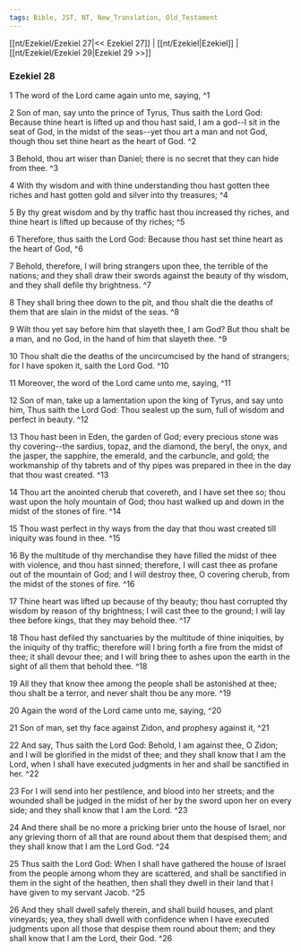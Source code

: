 ```yaml
---
tags: Bible, JST, NT, New_Translation, Old_Testament
---
```


[[nt/Ezekiel/Ezekiel 27|<< Ezekiel 27]] | [[nt/Ezekiel|Ezekiel]] | [[nt/Ezekiel/Ezekiel 29|Ezekiel 29 >>]]

### Ezekiel 28

1 The word of the Lord came again unto me, saying,  ^1

2 Son of man, say unto the prince of Tyrus, Thus saith the Lord God: Because thine heart is lifted up and thou hast said, I am a god\--I sit in the seat of God, in the midst of the seas\--yet thou art a man and not God, though thou set thine heart as the heart of God.  ^2

3 Behold, thou art wiser than Daniel; there is no secret that they can hide from thee.  ^3

4 With thy wisdom and with thine understanding thou hast gotten thee riches and hast gotten gold and silver into thy treasures;  ^4

5 By thy great wisdom and by thy traffic hast thou increased thy riches, and thine heart is lifted up because of thy riches;  ^5

6 Therefore, thus saith the Lord God: Because thou hast set thine heart as the heart of God,  ^6

7 Behold, therefore, I will bring strangers upon thee, the terrible of the nations; and they shall draw their swords against the beauty of thy wisdom, and they shall defile thy brightness.  ^7

8 They shall bring thee down to the pit, and thou shalt die the deaths of them that are slain in the midst of the seas.  ^8

9 Wilt thou yet say before him that slayeth thee, I am God? But thou shalt be a man, and no God, in the hand of him that slayeth thee.  ^9

10 Thou shalt die the deaths of the uncircumcised by the hand of strangers; for I have spoken it, saith the Lord God.  ^10

11 Moreover, the word of the Lord came unto me, saying,  ^11

12 Son of man, take up a lamentation upon the king of Tyrus, and say unto him, Thus saith the Lord God: Thou sealest up the sum, full of wisdom and perfect in beauty.  ^12

13 Thou hast been in Eden, the garden of God; every precious stone was thy covering\--the sardius, topaz, and the diamond, the beryl, the onyx, and the jasper, the sapphire, the emerald, and the carbuncle, and gold; the workmanship of thy tabrets and of thy pipes was prepared in thee in the day that thou wast created.  ^13

14 Thou art the anointed cherub that covereth, and I have set thee so; thou wast upon the holy mountain of God; thou hast walked up and down in the midst of the stones of fire.  ^14

15 Thou wast perfect in thy ways from the day that thou wast created till iniquity was found in thee.  ^15

16 By the multitude of thy merchandise they have filled the midst of thee with violence, and thou hast sinned; therefore, I will cast thee as profane out of the mountain of God; and I will destroy thee, O covering cherub, from the midst of the stones of fire.  ^16

17 Thine heart was lifted up because of thy beauty; thou hast corrupted thy wisdom by reason of thy brightness; I will cast thee to the ground; I will lay thee before kings, that they may behold thee.  ^17

18 Thou hast defiled thy sanctuaries by the multitude of thine iniquities, by the iniquity of thy traffic; therefore will I bring forth a fire from the midst of thee; it shall devour thee; and I will bring thee to ashes upon the earth in the sight of all them that behold thee.  ^18

19 All they that know thee among the people shall be astonished at thee; thou shalt be a terror, and never shalt thou be any more.  ^19

20 Again the word of the Lord came unto me, saying,  ^20

21 Son of man, set thy face against Zidon, and prophesy against it,  ^21

22 And say, Thus saith the Lord God: Behold, I am against thee, O Zidon; and I will be glorified in the midst of thee; and they shall know that I am the Lord, when I shall have executed judgments in her and shall be sanctified in her.  ^22

23 For I will send into her pestilence, and blood into her streets; and the wounded shall be judged in the midst of her by the sword upon her on every side; and they shall know that I am the Lord.  ^23

24 And there shall be no more a pricking brier unto the house of Israel, nor any grieving thorn of all that are round about them that despised them; and they shall know that I am the Lord God.  ^24

25 Thus saith the Lord God: When I shall have gathered the house of Israel from the people among whom they are scattered, and shall be sanctified in them in the sight of the heathen, then shall they dwell in their land that I have given to my servant Jacob.  ^25

26 And they shall dwell safely therein, and shall build houses, and plant vineyards; yea, they shall dwell with confidence when I have executed judgments upon all those that despise them round about them; and they shall know that I am the Lord, their God.  ^26

 

